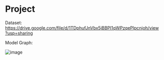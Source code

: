 # Project
Dataset:
https://drive.google.com/file/d/1TDphufJnVbx5jBBPI1qWPzqePlpcnjoh/view?usp=sharing


Model Graph:

![image]( https://github.com/tommy89231671/Project/blob/0509_fix/Model_graph.jpg)

 
 
